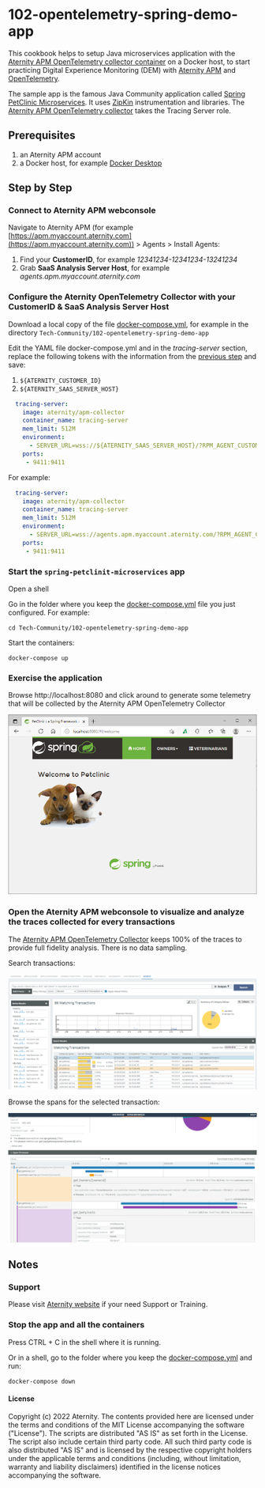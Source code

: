 # 102-opentelemetry-spring-demo-app

This cookbook helps to setup Java microservices application with the [Aternity APM OpenTelemetry collector container](https://hub.docker.com/r/aternity/apm-collector) on a Docker host, to start practicing Digital Experience Monitoring (DEM) with [Aternity APM](https://www.aternity.com/application-performance-monitoring/) and [OpenTelemetry](https://opentelemetry.io/).

The sample app is the famous Java Community application called [Spring PetClinic Microservices](https://github.com/spring-petclinic/spring-petclinic-microservices). It uses [ZipKin](https://zipkin.io/) instrumentation and libraries. The [Aternity APM OpenTelemetry collector](https://hub.docker.com/r/aternity/apm-collector) takes the Tracing Server role.

## Prerequisites

1. an Aternity APM account
2. a Docker host, for example [Docker Desktop](https://www.docker.com/products/docker-desktop)

## Step by Step

### Connect to Aternity APM webconsole

Navigate to Aternity APM (for example [https://apm.myaccount.aternity.com](https://apm.myaccount.aternity.com)) > Agents > Install Agents:

1. Find your **CustomerID**, for example *12341234-12341234-13241234*
2. Grab **SaaS Analysis Server Host**, for example *agents.apm.myaccount.aternity.com*

### Configure the Aternity OpenTelemetry Collector with your CustomerID & SaaS Analysis Server Host

Download a local copy of the file [docker-compose.yml](docker-compose.yml), for example in the directory `Tech-Community/102-opentelemetry-spring-demo-app`

Edit the YAML file docker-compose.yml and in the *tracing-server* section, replace the following tokens with the information from the [previous step](#connect-to-aternity-apm-webconsole) and save:
1. `${ATERNITY_CUSTOMER_ID}`
2. `${ATERNITY_SAAS_SERVER_HOST}`  

```yaml
  tracing-server:
    image: aternity/apm-collector
    container_name: tracing-server
    mem_limit: 512M
    environment:
      - SERVER_URL=wss://${ATERNITY_SAAS_SERVER_HOST}/?RPM_AGENT_CUSTOMER_ID=${ATERNITY_CUSTOMER_ID}
    ports:
     - 9411:9411
```

For example:

```yaml
  tracing-server:
    image: aternity/apm-collector
    container_name: tracing-server
    mem_limit: 512M
    environment:
      - SERVER_URL=wss://agents.apm.myaccount.aternity.com/?RPM_AGENT_CUSTOMER_ID=12341234-12341234-13241234
    ports:
     - 9411:9411
```


### Start the `spring-petclinit-microservices` app

Open a shell

Go in the folder where you keep the [docker-compose.yml](docker-compose.yml) file you just configured. For example:

```shell
cd Tech-Community/102-opentelemetry-spring-demo-app
```

Start the containers:

```shell
docker-compose up
```

### Exercise the application

Browse http://localhost:8080 and click around to generate some telemetry that will be collected by the Aternity APM OpenTelemetry Collector

![spring petclinic](images/spring-petclinic.png)

### Open the Aternity APM webconsole to visualize and analyze the traces collected for every transactions

The [Aternity APM OpenTelemetry Collector](https://hub.docker.com/r/aternity/apm-collector) keeps 100% of the traces to provide full fidelity analysis. There is no data sampling.

Search transactions:

![Aternity APM OpenTelemetry every transaction](images/aternity-apm-webconsoles-every-transactions.png)

Browse the spans for the selected transaction:

![Aternity APM OpenTelemetry Span Browser](images/aternity-apm-spring-transaction-details-span-browser.png)

## Notes 

### Support

Please visit [Aternity website](https://www.aternity.com/) if your need Support or Training.

### Stop the app and all the containers

Press CTRL + C in the shell where it is running.

Or in a shell, go to the folder where you keep the [docker-compose.yml](docker-compose.yml) and run:

```shell
docker-compose down
```

#### License

Copyright (c) 2022 Aternity. The contents provided here are licensed under the terms and conditions of the MIT License accompanying the software ("License"). The scripts are distributed "AS IS" as set forth in the License. The script also include certain third party code. All such third party code is also distributed "AS IS" and is licensed by the respective copyright holders under the applicable terms and conditions (including, without limitation, warranty and liability disclaimers) identified in the license notices accompanying the software.
